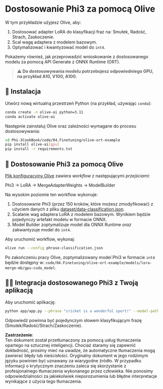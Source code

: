 # Dostosowanie Phi3 za pomocą Olive

W tym przykładzie użyjesz Olive, aby:

1. Dostosować adapter LoRA do klasyfikacji fraz na: Smutek, Radość, Strach, Zaskoczenie.
1. Scal wagę adaptera z modelem bazowym.
1. Optymalizować i kwantyzować model do `int4`.

Pokażemy również, jak przeprowadzić wnioskowanie z dostosowanego modelu za pomocą API Generate z ONNX Runtime (ORT).

> **⚠️ Do dostosowywania modelu potrzebujesz odpowiedniego GPU, na przykład A10, V100, A100.**

## 💾 Instalacja

Utwórz nową wirtualną przestrzeń Python (na przykład, używając `conda`):

```bash
conda create -n olive-ai python=3.11
conda activate olive-ai
```

Następnie zainstaluj Olive oraz zależności wymagane do procesu dostosowywania:

```bash
cd Phi-3CookBook/code/04.Finetuning/olive-ort-example
pip install olive-ai[gpu]
pip install -r requirements.txt
```

## 🧪 Dostosowanie Phi3 za pomocą Olive

[Plik konfiguracyjny Olive](../../../../../code/03.Finetuning/olive-ort-example/phrase-classification.json) zawiera *workflow* z następującymi *przejściami*:

Phi3 -> LoRA -> MergeAdapterWeights -> ModelBuilder

Na wysokim poziomie ten workflow wykonuje:

1. Dostosowanie Phi3 (przez 150 kroków, które możesz zmodyfikować) z użyciem danych z pliku [dataset/data-classification.json](../../../../../code/03.Finetuning/olive-ort-example/dataset/dataset-classification.json).
1. Scalanie wag adaptera LoRA z modelem bazowym. Wynikiem będzie pojedynczy artefakt modelu w formacie ONNX.
1. Model Builder zoptymalizuje model dla ONNX Runtime *oraz* zakwantyzuje model do `int4`.

Aby uruchomić workflow, wykonaj:

```bash
olive run --config phrase-classification.json
```

Po zakończeniu pracy Olive, zoptymalizowany model Phi3 w formacie `int4` będzie dostępny w: `code/04.Finetuning/olive-ort-example/models/lora-merge-mb/gpu-cuda_model`.

## 🧑‍💻 Integracja dostosowanego Phi3 z Twoją aplikacją 

Aby uruchomić aplikację:

```bash
python app/app.py --phrase "cricket is a wonderful sport!" --model-path models/lora-merge-mb/gpu-cuda_model
```

Odpowiedź powinna być pojedynczym słowem klasyfikującym frazę (Smutek/Radość/Strach/Zaskoczenie).

**Zastrzeżenie**:  
Ten dokument został przetłumaczony za pomocą usług tłumaczenia opartego na sztucznej inteligencji. Chociaż staramy się zapewnić dokładność, prosimy mieć na uwadze, że automatyczne tłumaczenia mogą zawierać błędy lub nieścisłości. Oryginalny dokument w jego rodzimym języku powinien być uznawany za wiarygodne źródło. W przypadku informacji o krytycznym znaczeniu zaleca się skorzystanie z profesjonalnego tłumaczenia wykonanego przez człowieka. Nie ponosimy odpowiedzialności za jakiekolwiek nieporozumienia lub błędne interpretacje wynikające z użycia tego tłumaczenia.